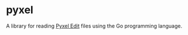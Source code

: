 pyxel
=====

A library for reading [Pyxel Edit](http://pyxeledit.com/) files using the Go programming language.

